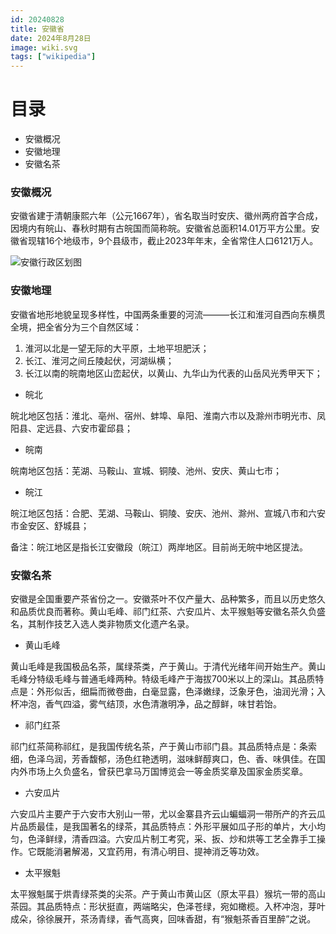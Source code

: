 ```yaml
---
id: 20240828
title: 安徽省
date: 2024年8月28日
image: wiki.svg
tags: ["wikipedia"]
---
```



# 目录

 - 安徽概况
 - 安徽地理
 - 安徽名茶


### 安徽概况

安徽省建于清朝康熙六年（公元1667年），省名取当时安庆、徽州两府首字合成，因境内有皖山、春秋时期有古皖国而简称皖。安徽省总面积14.01万平方公里。安徽省现辖16个地级市，9个县级市，截止2023年年末，全省常住人口6121万人。

![安徽行政区划图](/20240828安徽省地图.jpg)


### 安徽地理

安徽省地形地貌呈现多样性，中国两条重要的河流———长江和淮河自西向东横贯全境，把全省分为三个自然区域：

1. 淮河以北是一望无际的大平原，土地平坦肥沃；
2. 长江、淮河之间丘陵起伏，河湖纵横；
3. 长江以南的皖南地区山峦起伏，以黄山、九华山为代表的山岳风光秀甲天下；

- 皖北

皖北地区包括：淮北、亳州、宿州、蚌埠、阜阳、淮南六市以及滁州市明光市、凤阳县、定远县、六安市霍邱县；

- 皖南

皖南地区包括：芜湖、马鞍山、宣城、铜陵、池州、安庆、黄山七市；

- 皖江

皖江地区包括：合肥、芜湖、马鞍山、铜陵、安庆、池州、滁州、宣城八市和六安市金安区、舒城县；

备注：皖江地区是指长江安徽段（皖江）两岸地区。目前尚无皖中地区提法。

### 安徽名茶

安徽是全国重要产茶省份之一。安徽茶叶不仅产量大、品种繁多，而且以历史悠久和品质优良而著称。黄山毛峰、祁门红茶、六安瓜片、太平猴魁等安徽名茶久负盛名，其制作技艺入选人类非物质文化遗产名录。

- 黄山毛峰

黄山毛峰是我国极品名茶，属绿茶类，产于黄山。于清代光绪年间开始生产。黄山毛峰分特级毛峰与普通毛峰两种。特级毛峰产于海拔700米以上的深山。其品质特点是：外形似舌，细扁而微卷曲，白毫显露，色泽嫩绿，泛象牙色，油润光滑；入杯冲泡，香气四溢，雾气结顶，水色清澈明净，品之醇鲜，味甘若饴。

- 祁门红茶

祁门红茶简称祁红，是我国传统名茶，产于黄山市祁门县。其品质特点是：条索细，色泽乌润，芳香馥郁，汤色红艳透明，滋味鲜醇爽口，色、香、味俱佳。在国内外市场上久负盛名，曾获巴拿马万国博览会一等金质奖章及国家金质奖章。

- 六安瓜片

六安瓜片主要产于六安市大别山一带，尤以金寨县齐云山蝙蝠洞一带所产的齐云瓜片品质最佳，是我国著名的绿茶，其品质特点：外形平展如瓜子形的单片，大小均匀，色泽鲜绿，清香四溢。六安瓜片制工考究，采、扳、炒和烘等工艺全靠手工操作。它既能消暑解渴，又宜药用，有清心明目、提神消乏等功效。


- 太平猴魁

太平猴魁属于烘青绿茶类的尖茶。产于黄山市黄山区（原太平县）猴坑一带的高山茶园。其品质特点：形状挺直，两端略尖，色泽苍绿，宛如橄榄。入杯冲泡，芽叶成朵，徐徐展开，茶汤青绿，香气高爽，回味香甜，有“猴魁茶香百里醉”之说。

